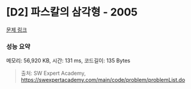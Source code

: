 # [D2] 파스칼의 삼각형 - 2005 

[문제 링크](https://swexpertacademy.com/main/code/problem/problemDetail.do?contestProbId=AV5P0-h6Ak4DFAUq) 

### 성능 요약

메모리: 56,920 KB, 시간: 131 ms, 코드길이: 135 Bytes



> 출처: SW Expert Academy, https://swexpertacademy.com/main/code/problem/problemList.do